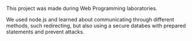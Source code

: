This project was made during Web Programming laboratories.

We used node.js and learned about communicating through different methods, such redirecting, but also using a secure databes with prepared statements and prevent attacks.